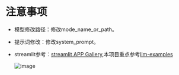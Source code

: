 # 注意事项

- 模型修改路径：修改mode_name_or_path。
- 提示词修改：修改system_prompt。
- streamlit参考：[streamlit APP Gallery](https://streamlit.io/gallery?category=llms),本项目重点参考[llm-examples](https://github.com/streamlit/llm-examples)

  ![image](https://github.com/Star-cre/Creation_XHS/assets/95208730/bddf041b-4553-4c0d-a568-90d16e0ce2ba)
